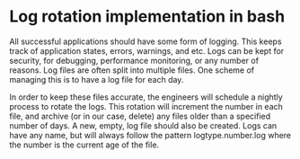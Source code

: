 # Log rotation implementation in bash
All successful applications should have some form of logging. This keeps track of application states,
errors, warnings, and etc. Logs can be kept for security, for debugging, performance monitoring, or
any number of reasons. Log files are often split into multiple files. One scheme of managing this is to have a log file for each
day.

In order to keep these files accurate, the engineers will schedule a nightly process to rotate the logs.
This rotation will increment the number in each file, and archive (or in our case, delete) any files older
than a specified number of days. A new, empty, log file should also be created. Logs can have any name, but will always follow the pattern logtype.number.log where the number is the current age of the file.
